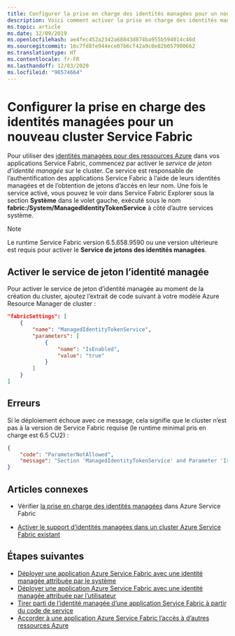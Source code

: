 ```yaml
---
title: Configurer la prise en charge des identités managées pour un nouveau cluster Service Fabric
description: Voici comment activer la prise en charge des identités managées dans un nouveau cluster Azure Service Fabric
ms.topic: article
ms.date: 12/09/2019
ms.openlocfilehash: ae4fec452a2342a68843d874ba955b594014c46d
ms.sourcegitcommit: 16c7fd8fe944ece07b6cf42a9c0e82b057900662
ms.translationtype: HT
ms.contentlocale: fr-FR
ms.lasthandoff: 12/03/2020
ms.locfileid: "96574664"
---
```

# <a name="configure-managed-identity-support-for-a-new-service-fabric-cluster"></a>Configurer la prise en charge des identités managées pour un nouveau cluster Service Fabric

Pour utiliser des [identités managées pour des ressources Azure](../active-directory/managed-identities-azure-resources/overview.md) dans vos applications Service Fabric, commencez par activer le *service de jeton d’identité managée* sur le cluster. Ce service est responsable de l’authentification des applications Service Fabric à l’aide de leurs identités managées et de l’obtention de jetons d’accès en leur nom. Une fois le service activé, vous pouvez le voir dans Service Fabric Explorer sous la section **Système** dans le volet gauche, exécuté sous le nom **fabric:/System/ManagedIdentityTokenService** à côté d’autre services système.

> [!NOTE]
> Le runtime Service Fabric version 6.5.658.9590 ou une version ultérieure est requis pour activer le **Service de jetons des identités managées**.  

## <a name="enable-the-managed-identity-token-service"></a>Activer le service de jeton l’identité managée

Pour activer le service de jeton d’identité managée au moment de la création du cluster, ajoutez l’extrait de code suivant à votre modèle Azure Resource Manager de cluster :

```json
"fabricSettings": [
    {
        "name": "ManagedIdentityTokenService",
        "parameters": [
            {
                "name": "IsEnabled",
                "value": "true"
            }
        ]
    }
]
```

## <a name="errors"></a>Erreurs

Si le déploiement échoue avec ce message, cela signifie que le cluster n’est pas à la version de Service Fabric requise (le runtime minimal pris en charge est 6.5 CU2) :


```json
{
    "code": "ParameterNotAllowed",
    "message": "Section 'ManagedIdentityTokenService' and Parameter 'IsEnabled' is not allowed."
}
```

## <a name="related-articles"></a>Articles connexes

* Vérifier [la prise en charge des identités managées](./concepts-managed-identity.md) dans Azure Service Fabric

* [Activer le support d’identités managées dans un cluster Azure Service Fabric existant](./configure-existing-cluster-enable-managed-identity-token-service.md)

## <a name="next-steps"></a>Étapes suivantes

* [Déployer une application Azure Service Fabric avec une identité managée attribuée par le système](./how-to-deploy-service-fabric-application-system-assigned-managed-identity.md)
* [Déployer une application Azure Service Fabric avec une identité managée attribuée par l’utilisateur](./how-to-deploy-service-fabric-application-user-assigned-managed-identity.md)
* [Tirer parti de l’identité managée d’une application Service Fabric à partir du code de service](./how-to-managed-identity-service-fabric-app-code.md)
* [Accorder à une application Azure Service Fabric l’accès à d’autres ressources Azure](./how-to-grant-access-other-resources.md)